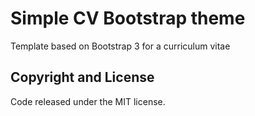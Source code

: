 # Simple CV Bootstrap theme
Template based on Bootstrap 3 for a curriculum vitae

## Copyright and License

Code released under the MIT license.
